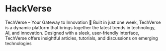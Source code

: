 # HackVerse
TechVerse – Your Gateway to Innovation 🚀 Built in just one week, TechVerse is a dynamic platform that brings together the latest trends in technology, AI, and innovation. Designed with a sleek, user-friendly interface, TechVerse offers insightful articles, tutorials, and discussions on emerging technologies
